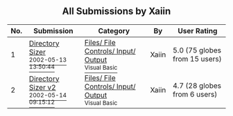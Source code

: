 ﻿<div align="center">

## All Submissions by Xaiin

</div>

No.  | Submission | Category | By   | User Rating
---- | ---------- | -------- | ---- | -----------
1 | [Directory Sizer<br /><sup>2002-05-13 13:50:44</sup>](https://github.com/Planet-Source-Code/xaiin-directory-sizer__1-34749) | [Files/ File Controls/ Input/ Output<br /><sup>Visual Basic</sup>](../ByCategory/files-file-controls-input-output__1-3.md) | Xaiin | 5.0 (75 globes from 15 users)
2 | [Directory Sizer v2<br /><sup>2002-05-14 09:15:12</sup>](https://github.com/Planet-Source-Code/xaiin-directory-sizer-v2__1-34769) | [Files/ File Controls/ Input/ Output<br /><sup>Visual Basic</sup>](../ByCategory/files-file-controls-input-output__1-3.md) | Xaiin | 4.7 (28 globes from 6 users)
